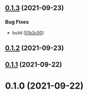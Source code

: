 ## [0.1.3](https://github.com/zcong1993/node-grpc-health-check/compare/v0.1.2...v0.1.3) (2021-09-23)

### Bug Fixes

- build ([51b3c50](https://github.com/zcong1993/node-grpc-health-check/commit/51b3c50713ebe100e9a5730973abd951795bf315))

## [0.1.2](https://github.com/zcong1993/node-grpc-health-check/compare/v0.1.1...v0.1.2) (2021-09-23)

## [0.1.1](https://github.com/zcong1993/node-grpc-health-check/compare/v0.1.0...v0.1.1) (2021-09-22)

# 0.1.0 (2021-09-22)
